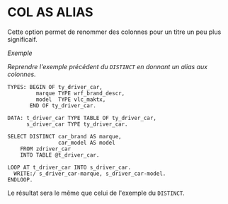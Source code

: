 # **COL AS ALIAS**

Cette option permet de renommer des colonnes pour un titre un peu plus significaif.

_Exemple_

_Reprendre l'exemple précédent du `DISTINCT` en donnant un alias aux colonnes._

```JS
TYPES: BEGIN OF ty_driver_car,
         marque TYPE wrf_brand_descr,
         model  TYPE vlc_maktx,
       END OF ty_driver_car.

DATA: t_driver_car TYPE TABLE OF ty_driver_car,
      s_driver_car TYPE ty_driver_car.

SELECT DISTINCT car_brand AS marque,
                car_model AS model
    FROM zdriver_car
    INTO TABLE @t_driver_car.

LOOP AT t_driver_car INTO s_driver_car.
  WRITE:/ s_driver_car-marque, s_driver_car-model.
ENDLOOP.
```

Le résultat sera le même que celui de l'exemple du `DISTINCT`.
